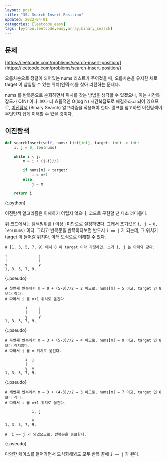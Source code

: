```yaml
---
layout: post
title: "35. Search Insert Position"
updated: 2022-04-01
categories: [leetcode_easy]
tags: [python,leetcode,easy,array,binary_search]
---
```


## 문제

[https://leetcode.com/problems/search-insert-position/](https://leetcode.com/problems/search-insert-position/)

오름차순으로 정렬이 되어있는 nums 리스트가 주어졌을 때, 오름차순을 유지한 채로 target 이 삽입될 수 있는 위치(인덱스)를 찾아 리턴하는 문제다.

nums 를 반복문으로 순회하면서 위치를 찾는 방법을 생각할 수 있겠으나, 이는 시간복잡도가 O(N) 이다. 보다 더 효율적인 O(log N) 시간복잡도로 해결하라고 되어 있으므로, [이진탐색](https://namu.wiki/w/%EC%9D%B4%EC%A7%84%20%ED%83%90%EC%83%89) (Binary Search) 알고리즘을 적용해야 한다. 링크를 참고하면 이진탐색이 무엇인지 쉽게 이해할 수 있을 것이다.

## 이진탐색

```python
def searchInsert(self, nums: List[int], target: int) -> int:
    i, j = 0, len(nums)

    while i < j:
        m = i + (j-i)//2

        if nums[m] < target:
            i = m+1
        else:
            j = m

    return i
```
{:.python}

이진탐색 알고리즘은 이해하기 어렵지 않으나, 코드로 구현할 땐 다소 까다롭다.

위 코드에서는 탐색범위를 i 이상 j 미만으로 설정하였다. 그래서 초기값은 `i, j = 0, len(nums)` 이다. 그리고 반복문을 반복하다보면 반드시 `i == j` 가 되는데, 그 위치가 target 이 들어갈 위치다. 아래 도식으로 이해할 수 있다.

```pseudo
# [1, 3, 5, 7, 9] 에서 8 이 target 이라 가정하면, 초기 i, j 는 아래와 같다.

i              j
|              |
ṿ              ṿ
1, 3, 5, 7, 9, 
```
{:.pseudo}

```pseudo
# 첫번째 반복에서 m = 0 + (5-0)//2 = 2 이므로, nums[m] = 5 이고, target 인 8 보다 작다.
# 따라서 i 를 m+1 위치로 옮긴다.

         i     j
         |     |
         ṿ     ṿ
1, 3, 5, 7, 9, 
```
{:.pseudo}

```pseudo
# 두번째 반복에서 m = 3 + (5-3)//2 = 4 이므로, nums[m] = 9 이고, target 인 8 보다 작지않다.
# 따라서 j 를 m 위치로 옮긴다.

         i  j
         |  |
         ṿ  ṿ
1, 3, 5, 7, 9, 
```
{:.pseudo}

```pseudo
# 세번째 반복에서 m = 3 + (4-3)//2 = 3 이므로, nums[m] = 7 이고, target 인 8 보다 작다.
# 따라서 i 를 m+1 위치로 옮긴다.

            i, j
            |
            ṿ
1, 3, 5, 7, 9,

#  i == j 가 되었으므로, 반복문을 종료한다.
```
{:.pseudo}

다양한 케이스를 들어가면서 도식화해봐도 모두 반복 끝에 `i == j` 가 된다.
